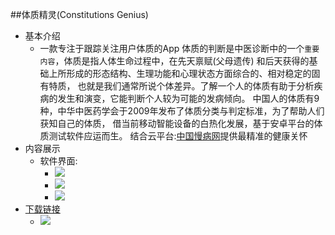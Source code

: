 ##体质精灵(Constitutions Genius)
 * 基本介绍
     * 一款专注于跟踪关注用户体质的App
        体质的判断是中医诊断中的一个`重要内容`，体质是指人体生命过程中，在先天禀赋(父母遗传)
        和后天获得的基础上所形成的形态结构、生理功能和心理状态方面综合的、相对稳定的固有特质，
        也就是我们通常所说个体差异。了解一个人的体质有助于分析疾病的发生和演变，它能判断个人较为可能的发病倾向。
        中国人的体质有9种，中华中医药学会于2009年发布了体质分类与判定标准，为了帮助人们获知自己的体质，
        借当前移动智能设备的白热化发展，基于安卓平台的体质测试软件应运而生。
 结合云平台:[中国慢病网](http://www.chinancd.net)提供最精准的健康关怀
 * 内容展示
    * 软件界面:
        * ![](http://github.com/Android-ConsGenius/ScreenShots/mainsurface.jpg)
        * ![](http://github.com/Android-ConsGenius/raw/master/ScreenShots/constest.jpg)
        * ![](http://github.com/Android-ConsGenius/raw/master/ScreenShots/ScanYourTongue.jpg)
 * [下载链接](http://www.chinancd.net/index/download.html)
    * ![](http://github.com/Android-ConsGenius/raw/master/app/src/main/res/drawable-hdpi/appicon.png)
